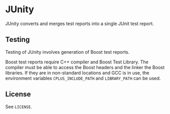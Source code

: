 JUnity
======

JUnity converts and merges test reports into a single JUnit test report.


Testing
-------

Testing of JUnity involves generation of Boost test reports.

Boost test reports require C++ compiler and Boost Test Library. The compiler
must be able to access the Boost headers and the linker the Boost libraries.
If they are in non-standard locations and GCC is in use, the environment
variables `CPLUS_INCLUDE_PATH` and `LIBRARY_PATH` can be used.


License
-------

See `LICENSE`.

